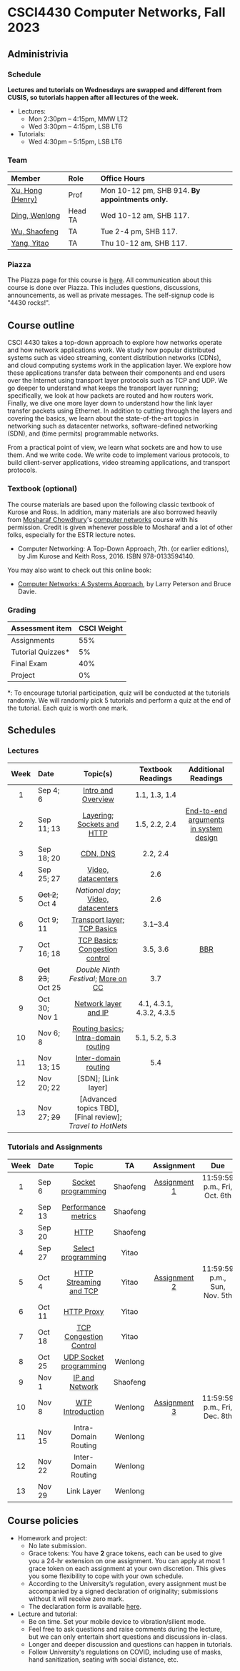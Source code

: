 # CSCI4430 Computer Networks, Fall 2023

## Administrivia

### Schedule
**Lectures and tutorials on Wednesdays are swapped and different from CUSIS, so tutorials happen after all lectures of the week.**
- Lectures: 
  * Mon 2:30pm – 4:15pm, MMW LT2
  * Wed 3:30pm – 4:15pm, LSB LT6
- Tutorials:
  * Wed 4:30pm – 5:15pm, LSB LT6

### Team
| Member | Role | Office Hours |
| :---------------- | :--- | :----------- |
| [Xu, Hong (Henry)](https://henryhxu.github.io/) | Prof | Mon 10-12 pm, SHB 914. **By appointments only.** |
| [Ding, Wenlong](mailto:wlding@link.cuhk.edu.hk) | Head TA | Wed 10-12 am, SHB 117. |
| [Wu, Shaofeng](mailto:sfwu22@cse.cuhk.edu.hk) | TA |  Tue 2-4 pm, SHB 117. |
| [Yang, Yitao](mailto:ytyang@cse.cuhk.edu.hk) | TA | Thu 10-12 am, SHB 117. |

### Piazza
The Piazza page for this course is [here](https://piazza.com/cuhk.edu.hk/fall2023/csci4430estr4120).
All communication about this course is done over Piazza. This includes questions, discussions, announcements, as well as private messages. 
The self-signup code is "4430 rocks!".

## Course outline
CSCI 4430 takes a top-down approach to explore how networks operate and how network applications work. We study how popular distributed systems such as video streaming, content distribution networks (CDNs), and cloud computing systems work in the application layer. We explore how these applications transfer data between their components and end users over the Internet using transport layer protocols such as TCP and UDP. We go deeper to understand what keeps the transport layer running; specifically, we look at how packets are routed and how routers work. Finally, we dive one more layer down to understand how the link layer transfer packets using Ethernet. In addition to cutting through the layers and covering the basics, we learn about the state-of-the-art topics in networking such as datacenter networks, software-defined networking (SDN), and (time permits) programmable networks.

From a practical point of view, we learn what sockets are and how to use them. And we write code. We write code to implement various protocols, to build client-server applications, video streaming applications, and transport protocols.

### Textbook (optional)
The course materials are based upon the following classic textbook of Kurose and Ross. In addition, many materials are also borrowed heavily from [Mosharaf Chowdhury](http://www.mosharaf.com/)'s [computer networks](https://github.com/mosharaf/eecs489) course with his permission. Credit is given whenever possible to Mosharaf and a lot of other folks, especially for the ESTR lecture notes.
- Computer Networking: A Top-Down Approach, 7th. (or earlier editions), by Jim Kurose and Keith Ross, 2016. ISBN 978-0133594140.

You may also want to check out this online book:
- [Computer Networks: A Systems Approach](https://book.systemsapproach.org/index.html), by Larry Peterson and Bruce Davie.

### Grading
| Assessment item | CSCI Weight | 
| :---------------- | :--- | 
| Assignments | 55% | 
| Tutorial Quizzes* | 5% |
| Final Exam | 40% | 
| Project | 0% |

\*: To encourage tutorial participation, quiz will be conducted at the tutorials randomly. We will randomly pick 5 tutorials and perform a quiz at the end of the tutorial. Each quiz is worth one mark.

## Schedules
<!--  Click on the topic to access the slides, and on the date to view the recording. -->

### Lectures
| Week | Date | Topic(s) |  Textbook Readings  | Additional Readings
| :---: |:----------- | :-----------------: |  :------------: | :------------: |
|1| Sep 4; 6 | [Intro and Overview](lec/lec1.pptx) |  1.1, 1.3, 1.4 |
|2| Sep 11; 13 | [Layering](lec/lec2.pptx); <br>[Sockets and HTTP](lec/lec3.pptx) | 1.5, 2.2, 2.4 | [End-to-end arguments <br>in system design](https://web.mit.edu/Saltzer/www/publications/endtoend/endtoend.pdf)
|3| Sep 18; 20 | [CDN, DNS](lec/lec4.pptx) | 2.2, 2.4
|4| Sep 25; 27 | [Video, datacenters](lec/lec5.pptx) |  2.6
|5| ~~Oct 2~~; Oct 4 | *National day*; [Video, datacenters](lec/lec5.pptx) | 2.6
|6| Oct 9; 11 | [Transport layer](lec/lec6.pptx); [TCP Basics](lec/lec7.pptx) | 3.1–3.4
|7| Oct 16; 18 | [TCP Basics](lec/lec7.pptx); [Congestion control](lec/lec8.pptx) | 3.5, 3.6 | [BBR](https://github.com/google/bbr)
|8| ~~Oct 23~~; Oct 25 | *Double Ninth Festival*; [More on CC](lec/lec9.pptx) | 3.7
|9| Oct 30; Nov 1 | [Network layer and IP](lec/lec10.pptx) | 4.1, 4.3.1, 4.3.2, 4.3.5
|10| Nov 6; 8 | [Routing basics](lec/lec11.pptx); [Intra-domain routing](lec/lec12.pptx) | 5.1, 5.2, 5.3
|11| Nov 13; 15 | [Inter-domain routing](lec/lec13.pptx) | 5.4
|12| Nov 20; 22 | [SDN]; [Link layer]
|13| Nov 27; ~~29~~ | [Advanced topics TBD], [Final review]; <br>*Travel to HotNets*

### Tutorials and Assignments
<!--  ~~11:59:59 p.m., Sat, Jan 29th~~ 18:00:00 p.m., Mon, Jan 31st -->
<!-- assignment-1 -->
<!-- []() -->
| Week | Date | Topic | TA | Assignment | Due |
| :---: | :------------------ | :-----: | :-------------: | :-----: | :-------------: |
| 1 | Sep 6  | [Socket programming](tutorial/T01/) | Shaofeng | [Assignment 1](assignment/assignment-1) | 11:59:59 p.m., Fri, Oct. 6th |
| 2 | Sep 13 |[Performance metrics](tutorial/T02/) | Shaofeng|||
| 3 | Sep 20 | [HTTP](tutorial/T03/) | Shaofeng|||
| 4 | Sep 27 | [Select programming](tutorial/T04/) | Yitao |||
| 5 | Oct 4  | [HTTP Streaming and TCP](tutorial/T05) | Yitao | [Assignment 2](assignment/assignment-2/)| 11:59:59 p.m., Sun, Nov. 5th |
| 6 | Oct 11 | [HTTP Proxy](tutorial/T06) | Yitao |||
| 7 | Oct 18 | [TCP Congestion Control](tutorial/T07) | Yitao |||
| 8 | Oct 25 | [UDP Socket programming](tutorial/T08) | Wenlong |||
| 9 | Nov 1 | [IP and Network](tutorial/T09) | Shaofeng |||
| 10 | Nov 8 | [WTP Introduction](tutorial/T10) | Wenlong | [Assignment 3](assignment/assignment-3/) | 11:59:59 p.m., Fri, Dec. 8th |
| 11 | Nov 15 | Intra-Domain Routing | Wenlong |||
| 12 | Nov 22 | Inter-Domain Routing | Wenlong |||
| 13 | Nov 29 | Link Layer | Wenlong |||


## Course policies
- Homework and project: 
  * No late submission.
  * Grace tokens: You have **2** grace tokens, each can be used to give you a 24-hr extension on one assignment. You can apply at most 1 grace token on each assignment at your own discretion. This gives you some flexibility to cope with your own schedule.
  * According to the University’s regulation, every assignment must be accompanied by a signed declaration of originality; submissions without it will receive zero mark.
  * The declaration form is available [here](https://www.cuhk.edu.hk/policy/academichonesty/Eng_htm_files_(2013-14)/declaration_en.doc).
- Lecture and tutorial:
  * Be on time. Set your mobile device to vibration/silient mode.
  * Feel free to ask questions and raise comments during the lecture, but we can only entertain short questions and discussions in-class.
  * Longer and deeper discussion and questions can happen in tutorials.
  * Follow University's regulations on COVID, including use of masks, hand sanitization, seating with social distance, etc.
